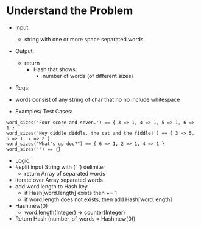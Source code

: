 # Understand the Problem 
- Input:
  - string with one or more space separated words
- Output:
  - return
    - Hash that shows:
      - number of words (of different sizes)

- Reqs:
 - words consist of any string of char that no no include whitespace

- Examples/ Test Cases:
```
word_sizes('Four score and seven.') == { 3 => 1, 4 => 1, 5 => 1, 6 => 1 }
word_sizes('Hey diddle diddle, the cat and the fiddle!') == { 3 => 5, 6 => 1, 7 => 2 }
word_sizes("What's up doc?") == { 6 => 1, 2 => 1, 4 => 1 }
word_sizes('') == {}
```

- Logic:
 - #split input String with (' ') delimiter
   - return Array of separated words
 - iterate over Array separated words
  - add word.length to Hash.key
    - if Hash[word.length] exists then += 1
    - if word.length does not exists, then add Hash[word.length]
  - Hash.new(0)
    - word.length(Integer) => counter(Integer) 
  - Return Hash (number_of_words = Hash.new(0))